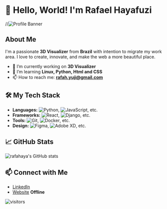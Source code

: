 # 👋 Hello, World! I'm Rafael Hayafuzi

//![Profile Banner](https://your-image-link.com/banner.png)

## About Me
I'm a passionate **3D Visualizer** from **Brazil** with intention to migrate my work area.  I love to create, innovate, and make the web a more beautiful place.

- 🔭 I’m currently working on **3D Visualizer**
- 🌱 I’m learning **Linux, Python, Html and CSS**
- 📫 How to reach me: **rafah.yuji@gmail.com**

## 🛠️ My Tech Stack
- **Languages:** ![Python](https://img.shields.io/badge/-Python-3776AB?style=flat-square&logo=python&logoColor=white), ![JavaScript](https://img.shields.io/badge/-JavaScript-F7DF1E?style=flat-square&logo=javascript&logoColor=black), etc.
- **Frameworks:** ![React](https://img.shields.io/badge/-React-61DAFB?style=flat-square&logo=react&logoColor=black), ![Django](https://img.shields.io/badge/-Django-092E20?style=flat-square&logo=django&logoColor=white), etc.
- **Tools:** ![Git](https://img.shields.io/badge/-Git-F05032?style=flat-square&logo=git&logoColor=white), ![Docker](https://img.shields.io/badge/-Docker-2496ED?style=flat-square&logo=docker&logoColor=white), etc.
- **Design:** ![Figma](https://img.shields.io/badge/-Figma-F24E1E?style=flat-square&logo=figma&logoColor=white), ![Adobe XD](https://img.shields.io/badge/-Adobe%20XD-FF61F6?style=flat-square&logo=adobe-xd&logoColor=white), etc.

## 📈 GitHub Stats
![rafahaya's GitHub stats](https://github-readme-stats.vercel.app/api?username=rafahaya&show_icons=true&theme=radical)

## 📫 Connect with Me
- [LinkedIn](https://www.linkedin.com/in/rafaelhayafuzi)
- [Website](https://rhd3sign.com) **Offline**

![visitors](https://visitor-badge.glitch.me/badge?page_id=yourusername.yourusername)

